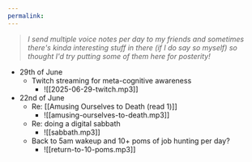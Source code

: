 ```yaml
---
permalink: 
---
```


> *I send multiple voice notes per day to my friends and sometimes there's kinda interesting stuff in there (if I do say so myself) so thought I'd try putting some of them here for posterity!*

- 29th of June
	- Twitch streaming for meta-cognitive awareness
		- ![[2025-06-29-twitch.mp3]]
- 22nd of June
	- Re: [[Amusing Ourselves to Death (read 1)]]
		- ![[amusing-ourselves-to-death.mp3]]
	- Re: doing a digital sabbath
		- ![[sabbath.mp3]]
	- Back to 5am wakeup and 10+ poms of job hunting per day?
		- ![[return-to-10-poms.mp3]]
